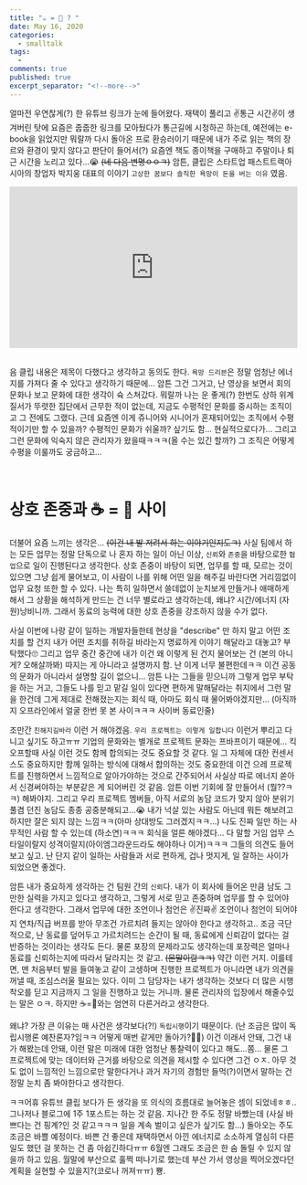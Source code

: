 ```yaml
---
title: "☕️ = 🐴 ? " 
date: May 16, 2020 
categories: 
  - smalltalk 
tags: 
  - 
comments: true 
published: true
excerpt_separator: "<!--more-->"
---
```


얼마전 우연찮게(?) 한 유튜브 링크가 눈에 들어왔다. 재택이 풀리고 ✌️통근 시간✌️이 생겨버린 탓에 요즘은 줍줍한 링크를 모아뒀다가 통근길에 시청하곤 하는데, 예전에는 e-book을 읽었지만 뭐랄까 다시 돌아온 프로 환승러이기 때문에 내가 주로 읽는 책의 장르와 환경이 맞지 않다고 판단이 들어서(?) 요즘엔 책도 종이책을 구매하고 주말이나 퇴근 시간을 노리고 있다...😭 ~~(네 다음 변명ㅇㅇㅋ)~~ 암튼, 클립은 스타트업 패스트트랙아시아의 창업자 박지웅 대표의 이야기 `고상한 꿈보다 솔직한 욕망이 돈을 버는 이유` 였음.<!--more-->

<style>.embed-container { position: relative; padding-bottom: 56.25%; height: 0; overflow: hidden; max-width: 100%; } .embed-container iframe, .embed-container object, .embed-container embed { position: absolute; top: 0; left: 0; width: 100%; height: 100%; }</style><div class='embed-container'><iframe src='https://www.youtube.com/embed/0nX9Vc7JoT8' frameborder='0' allowfullscreen></iframe></div>
<br>

음 클립 내용은 제목이 다했다고 생각하고 동의도 한다. `욕망 드리븐`은 정말 엄청난 에너지를 가져다 줄 수 있다고 생각하기 때문에... 암튼 그건 그거고, 난 영상을 보면서 회의 문화나 보고 문화에 대한 생각이 슉 스쳐갔다. 뭐랄까 나는 운 좋게(?) 한번도 상하 위계질서가 뚜렷한 집단에서 근무한 적이 없는데, 지금도 수평적인 문화를 중시하는 조직이고 그 전에도 그랬다. 근데 요즘엔 이게 쥬니어와 시니어가 혼재되어있는 조직에서 수평적이기만 할 수 있을까? 수평적인 문화가 쉬울까? 싶기도 함... 현실적으로다가... 그리고 그런 문화에 익숙지 않은 관리자가 왔을때ㅋㅋㅋ(올 수는 있긴 할까?) 그 조직은 어떻게 수평을 이룰까도 궁금하고...

<br>

# 상호 존중과 ☕️ = 🐴 사이
더불어 요즘 느끼는 생각은... ~~(이건 내 발 저려서 하는 이야기인지도ㅋ)~~ 사실 팀에서 하는 모든 업무는 정말 단독으로 나 혼자 하는 일이 아닌 이상, `신뢰`와 `존중`을 바탕으로한 `협업`으로 일이 진행된다고 생각한다. 상호 존중이 바탕이 되면, 업무를 할 때, 모르는 것이 있으면 그냥 쉽게 물어보고, 이 사람이 나를 위해 어떤 일을 해주길 바란다면 거리낌없이 업무 요청 또한 할 수 있다. 나는 특히 일하면서 쓸데없이 눈치보게 만들거나 애매하게 해서 그 상황을 해석하게 만드는 건 너무 별로라고 생각하는데, 왜냐? 시간/에너지 (자원)낭비니까. 그래서 동료의 능력에 대한 상호 존중을 강조하지 않을 수가 없다.  

사실 이번에 나랑 같이 일하는 개발자들한테 현상을 "describe" 만 하지 말고 어떤 조치를 할 건지 내가 어떤 조치를 취하길 바라는지 명료하게 이야기 해달라고 대놓고? 부탁했다🙄 그리고 업무 중간 중간에 내가 이건 왜 이렇게 된 건지 물어보는 건 (본의 아니게? 오해살까봐) 따지는 게 아니라고 설명까지 함. 난 이게 너무 불편한데ㅋㅋ 이건 공동의 문화가 아니라서 설명할 길이 없으니... 암튼 나는 그들을 믿으니까 그렇게 업무 부탁을 하는 거고, 그들도 나를 믿고 맡길 일이 있다면 편하게 말해달라는 취지에서 그런 말을 한건데 그게 제대로 전해졌는지는 회식 때, 아마도 회식 때 물어봐야겠지만... (아직까지 오프라인에서 얼굴 한번 못 본 사이ㅋㅋㅋ 사이버 동료인줄)  

조만간 `친해지길바라` 이런 거 해야겠음. `우리 프로젝트는 이렇게 일합니다` 이런거 뿌리고 다니고 싶기도 하고ㅠㅠ 기업의 문화와는 별개로 프로젝트 문화는 프바프이기 때문에... 킥오프할때 사실 이런 것도 함께 합의되는 것도 중요할 것 같다. 일 그 자체에 대한 컨센서스도 중요하지만 함께 일하는 방식에 대해서 합의하는 것도 중요한데 이건 으레 프로젝트를 진행하면서 느낌적으로 알아가야하는 것으로 간주되어서 사실상 따로 에너지 쏟아서 신경써야하는 부분같은 게 되어버린 것 같음. 암튼 이번 기회에 잘 만들어서 (뭘??ㅋㅋ) 해봐야지. 그리고 우리 프로젝트 멤버들, 아직 서로의 농담 코드가 맞지 않아 분위기 풀겸 던진 농담도 종종 공중분해되고...😭 내가 넉살 있는 사람도 아닌데 뭐든 해보려고 하지만 잘은 되지 않는 느낌ㅋㅋ(아마 상대방도 그러겠지ㅋㅋ...) 나도 진짜 일만 하는 사무적인 사람 할 수 있는데 (하소연)ㅋㅋㅋ 회식을 얼른 해야겠다... 다 말할 거임 업무 스타일이랄지 성격이랄지(아이엠그라운드라도 해야하나 이거)ㅋㅋㅋ 그들의 의견도 들어보고 싶고. 난 단지 같이 일하는 사람들과 서로 편하게, 겁나 멋지게, 일 잘하는 사이가 되었으면 좋겠다.  

암튼 내가 중요하게 생각하는 건 팀원 간의 `신뢰`다. 내가 이 회사에 들어온 만큼 남도 그만한 실력을 가지고 있다고 생각하고, 그렇게 서로 믿고 존중하며 업무를 할 수 있어야 한다고 생각한다. 그래서 업무에 대한 조언이나 첨언은 ✌️진짜✌️ 조언이나 첨언이 되어야지 연차/직급 버프를 받아 무조건 가르치려 들지는 않아야 한다고 생각하고.. 조금 극단적으로, 난 동료를 덮어두고 가르치려드는 순간이 될 때, 동료에게 신뢰감이 없다는 걸 반증하는 것이라는 생각도 든다. 물론 포장의 문제라고도 생각하는데 포장력은 얼마나 동료를 신뢰하는지에 따라서 달라지는 것 같고. ~~(몬말이람ㅋㅋ)~~ 약간 이런 거지. 이를테면, 맨 처음부터 발을 들여놓고 같이 고생하며 진행한 프로젝트가 아니라면 내가 의견을 꺼낼 때, 조심스러울 필요는 있다. 이미 그 담당자는 내가 생각하는 것보다 더 많은 시행착오를 딛고 지금까지 그 일을 진행하고 있는 거니까. 물론 관리자의 입장에서 해줄수있는 말은 ㅇㅋ. 하지만 ☕️=🐴와는 엄연히 다른거라고 생각한다.  

왜냐? 가장 큰 이유는 매 사건은 생각보다(?!) `독립시행`이기 때문이다. (난 조금은 많이 독립시행론 예찬론자?임ㅋㅋ 어떻게 매번 같게만 돌아가?🤷‍♀️) 이건 이래서 안돼, 그건 내가 해봤는데 안돼, 이런 말은 미래에 대한 엄청난 통찰력이 있다고 해도...쫌... 물론 그 프로젝트에 맞는 데이터와 근거를 바탕으로 의견을 제시할 수 있다면 그건 ㅇㅈ. 아무 것도 없이 느낌적인 느낌으로만 말한다거나 과거 자기의 경험만 들먹(?)이면서 말하는 건 정말 눈치 좀 봐야한다고 생각한다.  

ㅋㅋ어휴 유튜브 클립 보다가 든 생각을 또 의식의 흐름대로 늘어놓은 셈이 되었네ㅎㅎ.. 그나저나 블로그에 1주 1포스트는 하는 것 같음. 지나간 한 주도 정말 바빴는데 (사실 바쁘다는 건 핑계?인 것 같고ㅋㅋㅋ 일을 계속 벌이고 싶은가 싶기도 함...) 돌아오는 주도 조금은 바쁠 예정이다. 바쁜 건 좋은데 재택하면서 아낀 에너지로 소소하게 열심히 다른 일도 했던 걸 못하는 건 좀 아쉽긴하다ㅠㅠ 6월엔 그래도 조금은 한 숨 돌릴 수 있지 않을까 하고 있음. 월말에 부산으로 훌쩍 떠나기로 했는데 부산 가서 영상을 찍어오겠다던 계획을 실현할 수 있을지?(코로나 꺼져ㅠㅠ) 뿅.
